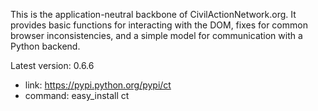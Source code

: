 This is the application-neutral backbone of CivilActionNetwork.org. It provides basic functions for interacting with the DOM, fixes for common browser inconsistencies, and a simple model for communication with a Python backend.

Latest version: 0.6.6
 - link: https://pypi.python.org/pypi/ct
 - command: easy_install ct
